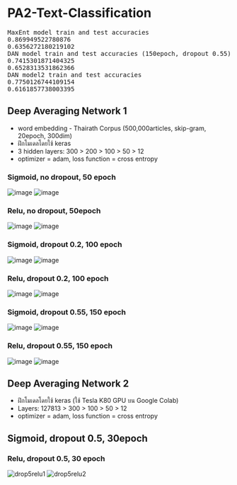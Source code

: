 # PA2-Text-Classification
<pre>
MaxEnt model train and test accuracies
0.869949522780876
0.6356272180219102
DAN model train and test accuracies (150epoch, dropout 0.55)
0.7415301871404325
0.6528313531862366
DAN model2 train and test accuracies
0.7750126744109154
0.6161857738003395
</pre>

## Deep Averaging Network 1
* word embedding - Thairath Corpus (500,000articles, skip-gram, 20epoch, 300dim)
* ฝึกโมเดลโดยใช้ keras
* 3 hidden layers: 300 > 200 > 100 > 50 > 12
* optimizer = adam, loss function = cross entropy

### Sigmoid, no dropout, 50 epoch
![image](https://user-images.githubusercontent.com/44984892/53577939-23581e00-3ba9-11e9-8378-8ca665211b15.png)
![image](https://user-images.githubusercontent.com/44984892/53577947-27843b80-3ba9-11e9-97f6-180375413fc4.png)

### Relu, no dropout, 50epoch
![image](https://user-images.githubusercontent.com/44984892/53577177-c9a32400-3ba7-11e9-9a5a-d51b0a16f68d.png)
![image](https://user-images.githubusercontent.com/44984892/53577133-b1330980-3ba7-11e9-8dfd-8d4ee3d55429.png)

### Sigmoid, dropout 0.2, 100 epoch
![image](https://user-images.githubusercontent.com/44984892/53574649-9316da80-3ba2-11e9-9e93-27b9b20a0f80.png)
![image](https://user-images.githubusercontent.com/44984892/53574656-98742500-3ba2-11e9-9036-e11aaed1556c.png)

### Relu, dropout 0.2, 100 epoch
![image](https://user-images.githubusercontent.com/44984892/53576373-138b0a80-3ba6-11e9-8803-600a26a88b7e.png)
![image](https://user-images.githubusercontent.com/44984892/53576396-1be34580-3ba6-11e9-9983-241b7faae22c.png)

### Sigmoid, dropout 0.55, 150 epoch

![image](https://user-images.githubusercontent.com/44984892/53562029-e37e4000-3b82-11e9-8edc-589983f4009e.png)
![image](https://user-images.githubusercontent.com/44984892/53562043-eb3de480-3b82-11e9-89ee-29c254d4e215.png)

### Relu, dropout 0.55, 150 epoch

![image](https://user-images.githubusercontent.com/44984892/53570801-f8b29900-3b99-11e9-950b-7548e8fe8be2.png)
![image](https://user-images.githubusercontent.com/44984892/53569835-a2dcf180-3b97-11e9-8bc5-4feb0392c166.png)



## Deep Averaging Network 2
* ฝึกโมเดลโดยใช้ keras (ใช้ Tesla K80 GPU บน Google Colab)
* Layers: 127813 > 300 > 100 > 50 > 12
* optimizer = adam, loss function = cross entropy

## Sigmoid, dropout 0.5, 30epoch


### Relu, dropout 0.5, 30 epoch
![drop5relu1](https://user-images.githubusercontent.com/44984892/53571672-108b1c80-3b9c-11e9-8c54-b7f124af80aa.png)
![drop5relu2](https://user-images.githubusercontent.com/44984892/53571673-1123b300-3b9c-11e9-9723-53eea1851dd5.png)

